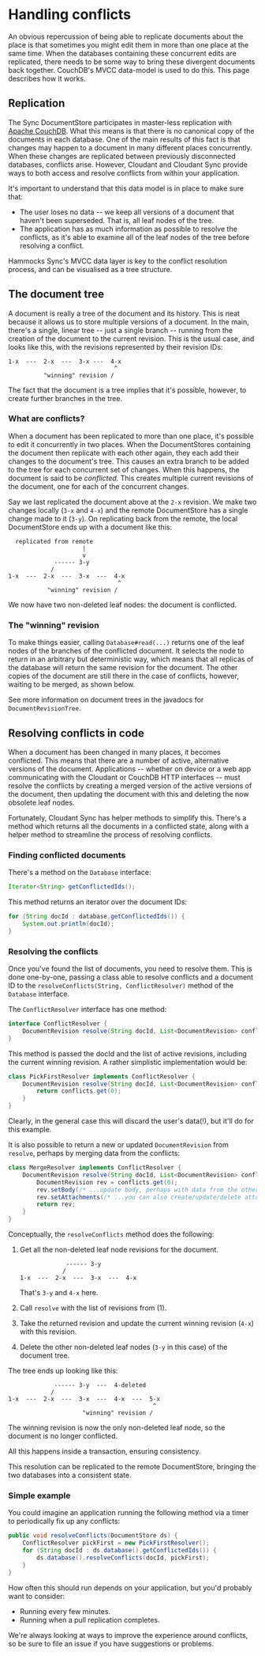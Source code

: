 # Handling conflicts

An obvious repercussion of being able to replicate documents about the place
is that sometimes you might edit them in more than one place at the same time.
When the databases containing these concurrent edits are replicated, there needs
to be some way to bring these divergent documents back together. CouchDB's
MVCC data-model is used to do this. This page describes how it works.

## Replication

The Sync DocumentStore participates in master-less replication with
[Apache CouchDB][couch]. What this means is that there is no canonical
copy of the documents in each database. One of the main results of this
fact is that changes may happen to a document in many different places
concurrently. When these changes are replicated between previously
disconnected databases, conflicts arise. However, Cloudant and Cloudant
Sync provide ways to both access and resolve conflicts from within
your application.

It's important to understand that this data model is in place to make sure
that:

- The user loses no data -- we keep all versions of a document that
  haven't been superseded. That is, all leaf nodes of the tree.
- The application has as much information as possible to resolve the
  conflicts, as it's able to examine all of the leaf nodes of the
  tree before resolving a conflict.

Hammocks Sync's MVCC data layer is key to the conflict resolution process,
and can be visualised as a tree structure.

[couch]: http://couchdb.org/

## The document tree

A document is really a tree of the document and its history. This is neat
because it allows us to store multiple versions of a document. In the main,
there's a single, linear tree -- just a single branch -- running from the
creation of the document to the current revision. This is the usual case,
and looks like this, with the revisions represented by their revision IDs:

```
1-x  ---  2-x  ---  3-x ---  4-x
                              ^
          "winning" revision /
```

The fact that the document
is a tree implies that it's possible, however, to create further branches
in the tree.

### What are conflicts?

When a document has been replicated to more than one place, it's possible to
edit it concurrently in two places. When the DocumentStores containing the document
then replicate with each other again, they each add their changes to the
document's tree. This causes an extra branch to be added to the tree for
each concurrent set of changes. When this happens, the document is said to be
_conflicted_. This creates multiple current revisions of the document, one for
each of the concurrent changes.

Say we last replicated the document above at the `2-x` revision. We make
two changes locally (`3-x` and `4-x`) and the remote DocumentStore has a single
change made to it (`3-y`). On replicating back from the remote, the local
DocumentStore ends up with a document like this:

```
  replicated from remote
                     |
                     v
             ------ 3-y
            /
1-x  ---  2-x  ---  3-x  ---  4-x
                               ^
           "winning" revision /
```

We now have two non-deleted leaf nodes: the document is conflicted.

### The "winning" revision

To make things easier, calling `Database#read(...)` returns one of
the leaf nodes of the branches of the conflicted document. It selects the
node to return in an arbitrary but deterministic way, which means that all
replicas of the database will return the same revision for the document. The
other copies of the document are still there in the case of conflicts,
however, waiting to be merged, as shown below.

See more information on document trees in the javadocs for
`DocumentRevisionTree`.

## Resolving conflicts in code

When a document has been changed in many places, it becomes
conflicted. This means that there are a number of active, alternative
versions of the document. Applications -- whether on device or a web app
communicating with the Cloudant or CouchDB HTTP interfaces -- must
resolve the conflicts by creating a merged version of the active versions
of the document, then updating the document with this and deleting the now
obsolete leaf nodes.

Fortunately, Cloudant Sync has helper methods to simplify this. There's
a method which returns all the documents in a conflicted state, along with
a helper method to streamline the process of resolving conflicts.

### Finding conflicted documents

There's a method on the `Database` interface:

```java
Iterator<String> getConflictedIds();
```

This method returns an iterator over the document IDs:

```java
for (String docId : database.getConflictedIds()) {
    System.out.println(docId);
}
```

### Resolving the conflicts

Once you've found the list of documents, you need to resolve them. This is
done one-by-one, passing a class able to resolve conflicts and a document
ID to the `resolveConflicts(String, ConflictResolver)` method
of the `Database` interface.

The `ConflictResolver` interface has one method:

```java
interface ConflictResolver {
    DocumentRevision resolve(String docId, List<DocumentRevision> conflicts);
}
```

This method is passed the docId and the list of active revisions, including
the current winning revision. A rather simplistic implementation would be:

```java
class PickFirstResolver implements ConflictResolver {
    DocumentRevision resolve(String docId, List<DocumentRevision> conflicts) {
        return conflicts.get(0);
    }
}
```

Clearly, in the general case this will discard the user's data(!),
but it'll do for this example.

It is also possible to return a new or updated `DocumentRevision` from
`resolve`, perhaps by merging data from the conflicts:

```java
class MergeResolver implements ConflictResolver {
    DocumentRevision resolve(String docId, List<DocumentRevision> conflicts) {
        DocumentRevision rev = conflicts.get(0);
        rev.setBody(/* ...update body, perhaps with data from the other conflicts */);
        rev.setAttachments(/* ...you can also create/update/delete attachments */);
        return rev;
    }
}
```

Conceptually, the `resolveConflicts` method does the following:

1. Get all the non-deleted leaf node revisions for the document.

    ```
                 ------ 3-y
                /
    1-x  ---  2-x  ---  3-x  ---  4-x
    ```

    That's `3-y` and `4-x` here.

2. Call `resolve` with the list of revisions from (1).
3. Take the returned revision and update the current winning revision (`4-x`)
   with this revision.
4. Delete the other non-deleted leaf nodes (`3-y` in this case) of the
   document tree.

The tree ends up looking like this:

```
             ------ 3-y  ---  4-deleted
            /
1-x  ---  2-x  ---  3-x  ---  4-x  ---  5-x
                                         ^
                     "winning" revision /
```

The winning revision is now the only non-deleted leaf node, so the document
is no longer conflicted.

All this happens inside a transaction, ensuring consistency.

This resolution can be replicated to the remote DocumentStore, bringing
the two databases into a consistent state.

### Simple example

You could imagine an application running the following method
via a timer to periodically fix up any conflicts:

```java
public void resolveConflicts(DocumentStore ds) {
    ConflictResolver pickFirst = new PickFirstResolver();
    for (String docId : ds.database().getConflictedIds()) {
        ds.database().resolveConflicts(docId, pickFirst);
    }
}
```

How often this should run depends on your application, but you'd probably
want to consider:

- Running every few minutes.
- Running when a pull replication completes.

We're always looking at ways to improve the experience around conflicts,
so be sure to file an issue if you have suggestions or problems.
